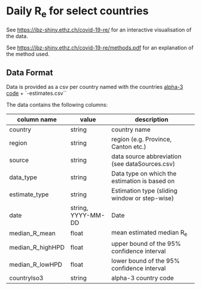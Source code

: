 # Daily R<sub>e</sub> for select countries

See https://ibz-shiny.ethz.ch/covid-19-re/ for an interactive visualisation of the data.

See https://ibz-shiny.ethz.ch/covid-19-re/methods.pdf for an explanation of the method used.

## Data Format

Data is provided as a csv per country named with the countries [alpha-3 code](https://www.iso.org/obp/ui/#search) + `-estimates.csv``

The data contains the following columns:

| column name      | value              | description                                    |
|------------------|--------------------|------------------------------------------------|
| country          | string             | country name                                   |
| region           | string             | region (e.g. Province, Canton etc.)            |
| source           | string             | data source abbreviation (see dataSources.csv) |
| data_type        | string             | Data type on which the estimation is based on  |
| estimate_type    | string             | Estimation type (sliding window or step-wise)  |
| date             | string, YYYY-MM-DD | Date                                           |
| median_R_mean    | float              | mean estimated median R<sub>e</sub>            |
| median_R_highHPD | float              | upper bound of the 95% confidence interval     |
| median_R_lowHPD  | float              | lower bound of the 95% confidence interval     |
| countryIso3      | string             | alpha-3 country code                           |
